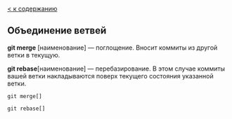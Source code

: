 [< к содержанию](./readme.md)

## Объединение ветвей


**git merge** [наименование] — поглощение. Вносит коммиты из другой ветки в текущую.

**git rebase**[наименование] — перебазирование. В этом случае коммиты вашей ветки накладываются поверх текущего состояния указанной ветки.


```bash=
git merge[]

git rebase[]